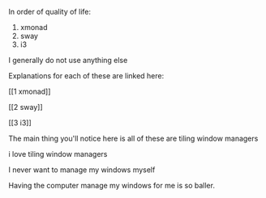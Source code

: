 In order of quality of life:
1. xmonad
2. sway
3. i3

I generally do not use anything else

Explanations for each of these are linked here: 

[[1 xmonad]]

[[2 sway]]

[[3 i3]]

The main thing you'll notice here is all of these are tiling window managers 

i love tiling window managers

I never want to manage my windows myself

Having the computer manage my windows for me is so baller. 
